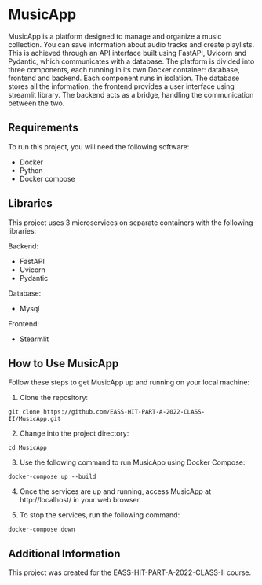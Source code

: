 # MusicApp

MusicApp is a platform designed to manage and organize a music collection. You can save information about audio tracks and create playlists. This is achieved through an API interface built using FastAPI, Uvicorn and Pydantic, which communicates with a database.
The platform is divided into three components, each running in its own Docker container: database, frontend and backend. Each component runs in isolation. The database stores all the information, the frontend provides a user interface using streamlit library. The backend acts as a bridge, handling the communication between the two.

## Requirements

To run this project, you will need the following software:
- Docker
- Python
- Docker compose

## Libraries

This project uses 3 microservices on separate containers with the following libraries:

Backend:
- FastAPI
- Uvicorn
- Pydantic

Database:
- Mysql 

Frontend:
- Stearmlit


## How to Use MusicApp
Follow these steps to get MusicApp up and running on your local machine:

1. Clone the repository:
```
git clone https://github.com/EASS-HIT-PART-A-2022-CLASS-II/MusicApp.git
```
2. Change into the project directory:
```
cd MusicApp
```
3. Use the following command to run MusicApp using Docker Compose:
```
docker-compose up --build
```
4. Once the services are up and running, access MusicApp at http://localhost/ in your web browser.

5. To stop the services, run the following command:
```
docker-compose down
```

## Additional Information

This project was created for the EASS-HIT-PART-A-2022-CLASS-II course.
